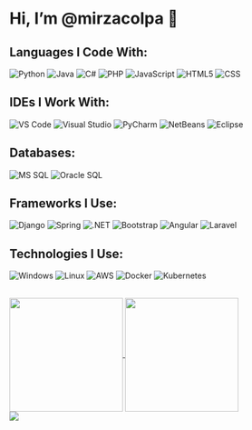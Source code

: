 # Hi, I’m @mirzacolpa 👋

## Languages I Code With:
![Python](https://img.shields.io/badge/Python-blue?logo=python&logoColor=white&style=for-the-badge)
![Java](https://img.shields.io/badge/Java-orange?logo=java&logoColor=white&style=for-the-badge)
![C#](https://img.shields.io/badge/C%23-blue?logo=csharp&logoColor=white&style=for-the-badge)
![PHP](https://img.shields.io/badge/PHP-777BB4?style=for-the-badge&logo=php&logoColor=white)
![JavaScript](https://img.shields.io/badge/JavaScript-F7DF1E?style=for-the-badge&logo=javascript&logoColor=black)
![HTML5](https://img.shields.io/badge/HTML5-E34F26?style=for-the-badge&logo=html5&logoColor=white)
![CSS](https://img.shields.io/badge/CSS-1572B6?style=for-the-badge&logo=css3&logoColor=white)

## IDEs I Work With:
![VS Code](https://img.shields.io/badge/Visual_Studio_Code-blue?style=for-the-badge&logo=visual-studio-code)
![Visual Studio](https://img.shields.io/badge/Visual_Studio-blueviolet?style=for-the-badge&logo=visual-studio)
![PyCharm](https://img.shields.io/badge/PyCharm-orange?style=for-the-badge&logo=pycharm)
![NetBeans](https://img.shields.io/badge/NetBeans-blue?style=for-the-badge&logo=apache-netbeans-ide)
![Eclipse](https://img.shields.io/badge/Eclipse-2C2255?style=for-the-badge&logo=eclipse-ide)

## Databases:
![MS SQL](https://img.shields.io/badge/MS_SQL-CC2927?style=for-the-badge&logo=microsoft-sql-server)
![Oracle SQL](https://img.shields.io/badge/Oracle_SQL-F80000?style=for-the-badge&logo=oracle)

## Frameworks I Use:
![Django](https://img.shields.io/badge/Django-092E20?style=for-the-badge&logo=django)
![Spring](https://img.shields.io/badge/Spring-6DB33F?style=for-the-badge&logo=spring)
![.NET](https://img.shields.io/badge/.NET-512BD4?style=for-the-badge&logo=dotnet)
![Bootstrap](https://img.shields.io/badge/Bootstrap-563D7C?style=for-the-badge&logo=bootstrap)
![Angular](https://img.shields.io/badge/Angular-DD0031?style=for-the-badge&logo=angular&logoColor=white)
![Laravel](https://img.shields.io/badge/Laravel-FF2D20?style=for-the-badge&logo=laravel&logoColor=white)

## Technologies I Use:
![Windows](https://img.shields.io/badge/Windows-0078D6?style=for-the-badge&logo=windows&logoColor=white)
![Linux](https://img.shields.io/badge/Linux-FCC624?style=for-the-badge&logo=linux&logoColor=black)
![AWS](https://img.shields.io/badge/AWS-232F3E?style=for-the-badge&logo=amazon-aws)
![Docker](https://img.shields.io/badge/Docker-2496ED?style=for-the-badge&logo=docker)
![Kubernetes](https://img.shields.io/badge/Kubernetes-326CE5?style=for-the-badge&logo=kubernetes&logoColor=white)

<br>

<a href="https://github.com/anuraghazra/github-readme-stats">
  <img height=200 align="center" src="https://github-readme-stats.vercel.app/api?username=mirzacolpa&theme=radical" />
</a>
<a href="https://github.com/anuraghazra/convoychat">
  <img height=200 align="center" src="https://github-readme-stats.vercel.app/api/top-langs/?username=mirzacolpa&size_weight=0.5&count_weight=0.5&theme=radical#gh-dark-mode-only" />
</a>

<br>

<div>
  <img src="https://github-readme-stats.vercel.app/api/wakatime?username=cmirza&theme=radical#gh-dark-mode-only"/>
</div>

<!---
mirzacolpa/mirzacolpa is a ✨ special ✨ repository because its `README.md` (this file) appears on your GitHub profile.
You can click the Preview link to take a look at your changes.
--->
